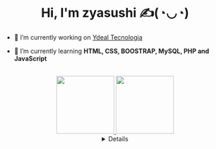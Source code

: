 <h1 align="center">Hi, I'm zyasushi ✍(◔◡◔)</h1>

- 🔭 I’m currently working on [Ydeal Tecnologia](https://www.ydealtecnologia.com.br/)

- 🌱 I’m currently learning **HTML, CSS, BOOSTRAP, MySQL, PHP and JavaScript**

<div align="center"><br>
    <a href="https://github.com/zyasuhsi">
    <img height="131em" src="https://github-readme-stats.vercel.app/api?username=zyasushi&show_icons=true&include_all_commits=true&count_private=true&theme=dracula">
    <img height="131em" src="https://github-readme-stats.vercel.app/api/top-langs/?username=zyasushi&layout=compact&langs_count=7&theme=dracula">
</div>
    
<details style='text-align: center;' align='center'>
  <summary> Click Here </summary>
  <p style="text-align: center;"align="center">============================================================</p>
    <img align="center" alt="GIF" src="https://i.pinimg.com/originals/b2/b0/2f/b2b02f3b94075334edb07f8e6f8c0d11.gif" /></a>
  <p style="text-align: center;"align="center">============================================================</p>
</details>
